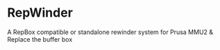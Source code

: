 # RepWinder
A RepBox compatible or standalone rewinder system for Prusa MMU2 &amp; Replace the buffer box
